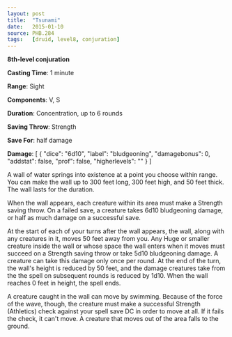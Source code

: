 ```yaml
---
layout: post
title:  "Tsunami"
date:   2015-01-10
source: PHB.284
tags:   [druid, level8, conjuration]
---
```


**8th-level conjuration**

**Casting Time**: 1 minute

**Range**: Sight

**Components**: V, S

**Duration**: Concentration, up to 6 rounds

**Saving Throw**: Strength

**Save For**: half damage

**Damage**: [ { "dice": "6d10", "label": "bludgeoning", "damagebonus": 0, "addstat": false, "prof": false, "higherlevels": "" } ]

A wall of water springs into existence at a point you choose within range. You can make the wall up to 300 feet long, 300 feet high, and 50 feet thick. The wall lasts for the duration.

When the wall appears, each creature within its area must make a Strength saving throw. On a failed save, a creature takes 6d10 bludgeoning damage, or half as much damage on a successful save.

At the start of each of your turns after the wall appears, the wall, along with any creatures in it, moves 50 feet away from you. Any Huge or smaller creature inside the wall or whose space the wall enters when it moves must succeed on a Strength saving throw or take 5d10 bludgeoning damage. A creature can take this damage only once per round. At the end of the turn, the wall's height is reduced by 50 feet, and the damage creatures take from the the spell on subsequent rounds is reduced by 1d10. When the wall reaches 0 feet in height, the spell ends.

A creature caught in the wall can move by swimming. Because of the force of the wave, though, the creature must make a successful Strength (Athletics) check against your spell save DC in order to move at all. If it fails the check, it can't move. A creature that moves out of the area falls to the ground.

